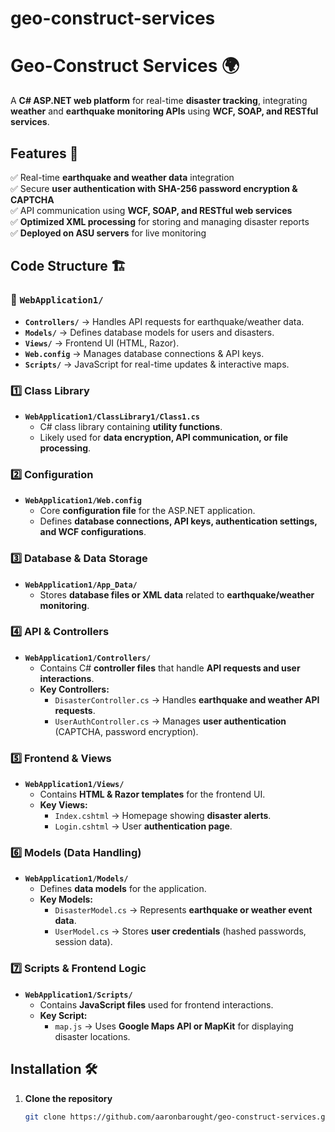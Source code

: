 # geo-construct-services

# Geo-Construct Services 🌍

A **C# ASP.NET web platform** for real-time **disaster tracking**, integrating **weather** and **earthquake monitoring APIs** using **WCF, SOAP, and RESTful services**.

## Features 🚀
✅ Real-time **earthquake and weather data** integration  
✅ Secure **user authentication with SHA-256 password encryption & CAPTCHA**  
✅ API communication using **WCF, SOAP, and RESTful web services**  
✅ **Optimized XML processing** for storing and managing disaster reports  
✅ **Deployed on ASU servers** for live monitoring  


## Code Structure 🏗

### 📂 `WebApplication1/`
- **`Controllers/`** → Handles API requests for earthquake/weather data.
- **`Models/`** → Defines database models for users and disasters.
- **`Views/`** → Frontend UI (HTML, Razor).
- **`Web.config`** → Manages database connections & API keys.
- **`Scripts/`** → JavaScript for real-time updates & interactive maps.

  
### **1️⃣ Class Library**
- **`WebApplication1/ClassLibrary1/Class1.cs`**  
  - C# class library containing **utility functions**.  
  - Likely used for **data encryption, API communication, or file processing**.

### **2️⃣ Configuration**
- **`WebApplication1/Web.config`**  
  - Core **configuration file** for the ASP.NET application.  
  - Defines **database connections, API keys, authentication settings, and WCF configurations**.

### **3️⃣ Database & Data Storage**
- **`WebApplication1/App_Data/`**  
  - Stores **database files or XML data** related to **earthquake/weather monitoring**.

### **4️⃣ API & Controllers**
- **`WebApplication1/Controllers/`**  
  - Contains C# **controller files** that handle **API requests and user interactions**.  
  - **Key Controllers:**
    - `DisasterController.cs` → Handles **earthquake and weather API requests**.
    - `UserAuthController.cs` → Manages **user authentication** (CAPTCHA, password encryption).

### **5️⃣ Frontend & Views**
- **`WebApplication1/Views/`**  
  - Contains **HTML & Razor templates** for the frontend UI.  
  - **Key Views:**
    - `Index.cshtml` → Homepage showing **disaster alerts**.
    - `Login.cshtml` → User **authentication page**.

### **6️⃣ Models (Data Handling)**
- **`WebApplication1/Models/`**  
  - Defines **data models** for the application.  
  - **Key Models:**
    - `DisasterModel.cs` → Represents **earthquake or weather event data**.
    - `UserModel.cs` → Stores **user credentials** (hashed passwords, session data).

### **7️⃣ Scripts & Frontend Logic**
- **`WebApplication1/Scripts/`**  
  - Contains **JavaScript files** used for frontend interactions.  
  - **Key Script:**
    - `map.js` → Uses **Google Maps API or MapKit** for displaying disaster locations.




## Installation 🛠
1. **Clone the repository**  
   ```bash
   git clone https://github.com/aaronbarought/geo-construct-services.git
